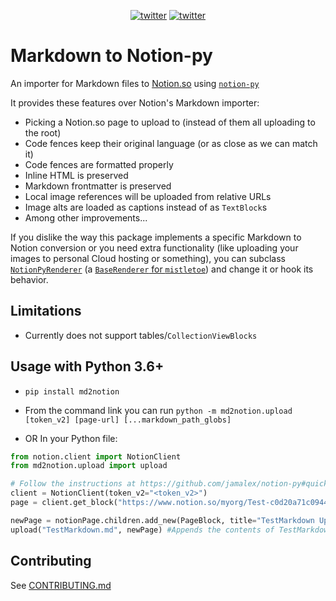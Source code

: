 <p align="center">
    <a href="https://twitter.com/cobertos" target="_blank"><img alt="twitter" src="https://img.shields.io/badge/twitter-%40cobertos-0084b4.svg"></a>
    <a href="https://cobertos.com" target="_blank"><img alt="twitter" src="https://img.shields.io/badge/website-cobertos.com-888888.svg"></a>
</p>

# Markdown to Notion-py

An importer for Markdown files to [Notion.so](https://notion.so) using [`notion-py`](https://github.com/jamalex/notion-py)

It provides these features over Notion's Markdown importer:

* Picking a Notion.so page to upload to (instead of them all uploading to the root)
* Code fences keep their original language (or as close as we can match it)
* Code fences are formatted properly
* Inline HTML is preserved
* Markdown frontmatter is preserved
* Local image references will be uploaded from relative URLs
* Image alts are loaded as captions instead of as `TextBlock`s
* Among other improvements...

If you dislike the way this package implements a specific Markdown to Notion conversion or you need extra functionality (like uploading your images to personal Cloud hosting or something), you can subclass [`NotionPyRenderer`](https://github.com/Cobertos/md2notion/blob/master/md2notion/NotionPyRenderer) (a [`BaseRenderer` for `mistletoe`](https://github.com/miyuchina/mistletoe)) and change it or hook its behavior.

## Limitations

* Currently does not support tables/`CollectionViewBlocks`

## Usage with Python 3.6+

* `pip install md2notion`

* From the command link you can run `python -m md2notion.upload [token_v2] [page-url] [...markdown_path_globs]`

* OR In your Python file:
```python
from notion.client import NotionClient
from md2notion.upload import upload

# Follow the instructions at https://github.com/jamalex/notion-py#quickstart to setup Notion.py
client = NotionClient(token_v2="<token_v2>")
page = client.get_block("https://www.notion.so/myorg/Test-c0d20a71c0944985ae96e661ccc99821")

newPage = notionPage.children.add_new(PageBlock, title="TestMarkdown Upload")
upload("TestMarkdown.md", newPage) #Appends the contents of TestMarkdown.md to newPage
```

## Contributing
See [CONTRIBUTING.md](https://github.com/Cobertos/md2notion/blob/master/CONTRIBUTING.md)
